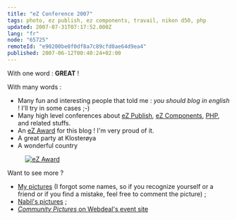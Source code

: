 ```yaml
---
title: "eZ Conference 2007"
tags: photo, ez publish, ez components, travail, nikon d50, php
updated: 2007-07-31T07:17:52.000Z
lang: "fr"
node: "65725"
remoteId: "e90200be0f0df8a7c89cfd0ae64d9ea4"
published: 2007-06-12T00:40:24+02:00
---
```

 
With one word : **GREAT** !

 
With many words :

 * Many fun and interesting people that told me : *you should blog in english* ! I'll try in some cases ;-)
 * Many high level conferences about [eZ Publish](/tag/ez-publish), [eZ Components](/tag/ez-components), [PHP](/tag/php), and related stuffs.
 * An [eZ Award](/images/ez-award.jpg) for this blog ! I'm very proud of it.
 * A great party at Klosterøya
 * A wonderful country
 


<figure class="object-center"><a href="/images/ez-award.jpg"><img loading="lazy" src="/images/330x/ez-award.jpg" alt="eZ Award">
</a></figure>




 
Want to see more ?

 * [My pictures](http://photos.pwet.fr/galeries/ez-conference-and-ez-awards-2007/) (I forgot some names, so if you recognize yourself or a friend or if you find a mistake, feel free to comment the picture) ;
 * [Nabil's pictures](http://www.starnab.com/galeries/photos-ez-awards-2007) ;
 * [*Community Pictures* on Webdeal's event site](http://ezconf07.info/site/photos)
